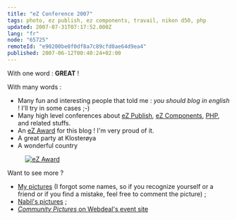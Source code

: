 ```yaml
---
title: "eZ Conference 2007"
tags: photo, ez publish, ez components, travail, nikon d50, php
updated: 2007-07-31T07:17:52.000Z
lang: "fr"
node: "65725"
remoteId: "e90200be0f0df8a7c89cfd0ae64d9ea4"
published: 2007-06-12T00:40:24+02:00
---
```

 
With one word : **GREAT** !

 
With many words :

 * Many fun and interesting people that told me : *you should blog in english* ! I'll try in some cases ;-)
 * Many high level conferences about [eZ Publish](/tag/ez-publish), [eZ Components](/tag/ez-components), [PHP](/tag/php), and related stuffs.
 * An [eZ Award](/images/ez-award.jpg) for this blog ! I'm very proud of it.
 * A great party at Klosterøya
 * A wonderful country
 


<figure class="object-center"><a href="/images/ez-award.jpg"><img loading="lazy" src="/images/330x/ez-award.jpg" alt="eZ Award">
</a></figure>




 
Want to see more ?

 * [My pictures](http://photos.pwet.fr/galeries/ez-conference-and-ez-awards-2007/) (I forgot some names, so if you recognize yourself or a friend or if you find a mistake, feel free to comment the picture) ;
 * [Nabil's pictures](http://www.starnab.com/galeries/photos-ez-awards-2007) ;
 * [*Community Pictures* on Webdeal's event site](http://ezconf07.info/site/photos)
